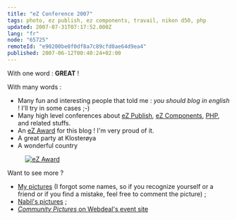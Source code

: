 ```yaml
---
title: "eZ Conference 2007"
tags: photo, ez publish, ez components, travail, nikon d50, php
updated: 2007-07-31T07:17:52.000Z
lang: "fr"
node: "65725"
remoteId: "e90200be0f0df8a7c89cfd0ae64d9ea4"
published: 2007-06-12T00:40:24+02:00
---
```

 
With one word : **GREAT** !

 
With many words :

 * Many fun and interesting people that told me : *you should blog in english* ! I'll try in some cases ;-)
 * Many high level conferences about [eZ Publish](/tag/ez-publish), [eZ Components](/tag/ez-components), [PHP](/tag/php), and related stuffs.
 * An [eZ Award](/images/ez-award.jpg) for this blog ! I'm very proud of it.
 * A great party at Klosterøya
 * A wonderful country
 


<figure class="object-center"><a href="/images/ez-award.jpg"><img loading="lazy" src="/images/330x/ez-award.jpg" alt="eZ Award">
</a></figure>




 
Want to see more ?

 * [My pictures](http://photos.pwet.fr/galeries/ez-conference-and-ez-awards-2007/) (I forgot some names, so if you recognize yourself or a friend or if you find a mistake, feel free to comment the picture) ;
 * [Nabil's pictures](http://www.starnab.com/galeries/photos-ez-awards-2007) ;
 * [*Community Pictures* on Webdeal's event site](http://ezconf07.info/site/photos)
